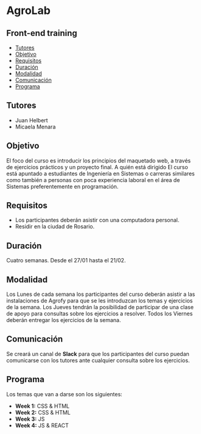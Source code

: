 # AgroLab

## Front-end training

- [Tutores](#Tutores)
- [Objetivo](#Objetivo)
- [Requisitos](#Requisitos)
- [Duración](#Duración)
- [Modalidad](#Modalidad)
- [Comunicación](#Comunicación)
- [Programa](#Programa)

## Tutores
- Juan Helbert
- Micaela Menara

## Objetivo
El foco del curso es introducir los principios del maquetado web, a través de ejercicios prácticos y un proyecto final.
A quién está dirigido
El curso está apuntado a estudiantes de Ingeniería en Sistemas o carreras similares como también a personas con poca experiencia laboral en el área de Sistemas preferentemente en programación.

## Requisitos
- Los participantes deberán asistir con una computadora personal.
- Residir en la ciudad de Rosario.

## Duración
Cuatro semanas. Desde el 27/01 hasta el 21/02.

## Modalidad
Los Lunes de cada semana los participantes del curso deberán asistir a las instalaciones de Agrofy para que se les introduzcan los temas y ejercicios de la semana.
Los Jueves tendrán la posibilidad de participar de una clase de apoyo para consultas sobre los ejercicios a resolver.
Todos los Viernes deberán entregar los ejercicios de la semana.

## Comunicación
Se creará un canal de **Slack** para que los participantes del curso puedan comunicarse con los tutores ante cualquier consulta sobre los ejercicios.

## Programa
Los temas que van a darse son los siguientes:

- **Week 1:** CSS & HTML
- **Week 2:** CSS & HTML 
- **Week 3:** JS
- **Week 4:** JS & REACT

